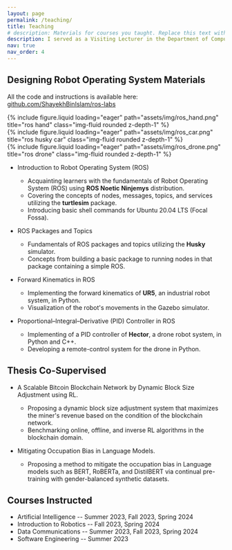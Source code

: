 ```yaml
---
layout: page
permalink: /teaching/
title: Teaching
# description: Materials for courses you taught. Replace this text with your description.
description: I served as a Visiting Lecturer in the Department of Computer Science & Engineering, Brac University for three semesters. I instructed few courses, co-supervised thesis groups and designed materials for the Robotics course.
nav: true
nav_order: 4
---
```


<!-- I served as a Visiting Lecturer in the Department of Computer Science & Engineering, School of Data & Sciences, Brac University in three semesters. I instructed few courses, co-supervised thesis groups and designed materials for the Robotics course. -->


## Designing Robot Operating System Materials

All the code and instructions is available here: [github.com/ShayekhBinIslam/ros-labs](https://github.com/ShayekhBinIslam/ros-labs)

<div class="row justify-content-sm-center">
    <div class="col-sm mt-3 mt-md-0">
        {% include figure.liquid loading="eager" path="assets/img/ros_hand.png" title="ros hand" class="img-fluid rounded z-depth-1" %}
    </div>
    <div class="col-sm mt-3 mt-md-0">
        {% include figure.liquid loading="eager" path="assets/img/ros_car.png" title="ros husky car" class="img-fluid rounded z-depth-1" %}
    </div>
    <div class="col-sm mt-3 mt-md-0">
        {% include figure.liquid loading="eager" path="assets/img/ros_drone.png" title="ros drone" class="img-fluid rounded z-depth-1" %}
    </div>
</div>



- Introduction to Robot Operating System (ROS)
  - Acquainting learners with the fundamentals of Robot Operating System (ROS) using
**ROS Noetic Ninjemys** distribution.
  - Covering the concepts of nodes, messages, topics, and services utilizing the **turtlesim** package.
  - Introducing basic shell commands for Ubuntu 20.04 LTS (Focal Fossa).

- ROS Packages and Topics
  - Fundamentals of ROS packages and topics utilizing the **Husky** simulator.
  - Concepts from building a basic package to running nodes in that package containing a simple ROS.

- Forward Kinematics in ROS
  - Implementing the forward kinematics of **UR5**, an industrial robot system, in Python.
  - Visualization of the robot's movements in the Gazebo simulator.

- Proportional–Integral–Derivative (PID) Controller in ROS
  - Implementing of a PID controller of **Hector**, a drone robot system, in Python and C++.
  - Developing a remote-control system for the drone in Python.




## Thesis Co-Supervised

- A Scalable Bitcoin Blockchain Network by Dynamic Block Size Adjustment using RL.
  - Proposing a dynamic block size adjustment system that maximizes the miner's revenue based on the condition of the blockchain network.
  - Benchmarking online, offline, and inverse RL algorithms in the blockchain domain.

- Mitigating Occupation Bias in Language Models.
  - Proposing a method to mitigate the occupation bias in Language models such as BERT, RoBERTa, and DistilBERT via continual pre-training with gender-balanced synthetic datasets.


## Courses Instructed


- Artificial Intelligence -- Summer 2023, Fall 2023, Spring 2024
- Introduction to Robotics -- Fall 2023, Spring 2024
- Data Communications -- Summer 2023, Fall 2023, Spring 2024
- Software Engineering -- Summer 2023


<!-- #### Spring 2024
- Artificial Intelligence
- Introduction to Robotics
- Data Communications

#### Fall 2023
- Artificial Intelligence
- Introduction to Robotics
- Data Communications

#### Summer 2023
- Artificial Intelligence
- Data Communications
- Software Engineering -->

<!-- For now, this page is assumed to be a static description of your courses. You can convert it to a collection similar to `_projects/` so that you can have a dedicated page for each course.

Organize your courses by years, topics, or universities, however you like! -->
